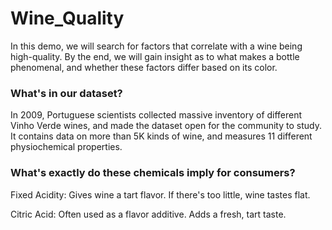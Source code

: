# Wine_Quality
In this demo, we will search for factors that correlate with a wine being high-quality. By the end, we will gain insight as to what makes a bottle phenomenal, and whether these factors differ based on its color.

### What's in our dataset?
In 2009, Portuguese scientists collected massive inventory of different Vinho Verde wines, and made the dataset open for the community to study. It contains data on more than 5K kinds of wine, and measures 11 different physiochemical properties.

### What's exactly do these chemicals imply for consumers?
<bold>Fixed Acidity:</bold> Gives wine a tart flavor. If there's too little, wine tastes <quote>flat</quote>.

<bold>Citric Acid:</bold> Often used as a flavor additive. Adds a fresh, tart taste.

